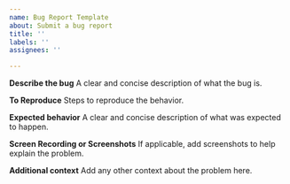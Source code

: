 ```yaml
---
name: Bug Report Template
about: Submit a bug report
title: ''
labels: ''
assignees: ''

---
```


**Describe the bug**
A clear and concise description of what the bug is.

**To Reproduce**
Steps to reproduce the behavior.

**Expected behavior**
A clear and concise description of what was expected to happen.

**Screen Recording or Screenshots**
If applicable, add screenshots to help explain the problem.

**Additional context**
Add any other context about the problem here.
